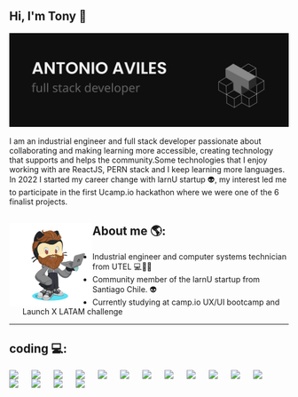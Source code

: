 ## Hi, I'm Tony 👋
![Banner](img/tony.svg)

I am an industrial engineer and full stack developer passionate about collaborating and making learning more accessible, creating technology that supports and helps the community.Some technologies that I enjoy working with are ReactJS, PERN stack and I keep learning more languages. In 2022 I started my career change with larnU startup 👽, my interest led me to participate in the first Ucamp.io hackathon where we were one of the 6 finalist projects.

## About me 🌎:<img align="left" width="150" height="150" src="img/avatartony.png">
- Industrial engineer and computer systems technician from UTEL 💻︎✍🏾
- Community member of the larnU startup from Santiago Chile. 👽
- Currently studying at camp.io UX/UI bootcamp and Launch X LATAM challenge

--- 

## coding 💻:

<img src="https://cdn.jsdelivr.net/gh/devicons/devicon/icons/html5/html5-plain.svg" align="left" width="40"/>
<img src="https://cdn.jsdelivr.net/gh/devicons/devicon/icons/css3/css3-plain.svg" align="left" width="40"/>
<img src="https://cdn.jsdelivr.net/gh/devicons/devicon/icons/sass/sass-original.svg" align="left" width="40" />
<img src="https://cdn.jsdelivr.net/gh/devicons/devicon/icons/bootstrap/bootstrap-original.svg" align="left" width="40" />
<img src="https://cdn.jsdelivr.net/gh/devicons/devicon/icons/javascript/javascript-original.svg" align="left" width="40"/>
<img src="https://cdn.jsdelivr.net/gh/devicons/devicon/icons/ruby/ruby-original.svg"  align="left" width="40"/>
<img src="https://cdn.jsdelivr.net/gh/devicons/devicon/icons/react/react-original.svg" align="left" width="40"/>
<img src="https://cdn.jsdelivr.net/gh/devicons/devicon/icons/typescript/typescript-original.svg" align="left" width="40" />
<img src="https://cdn.jsdelivr.net/gh/devicons/devicon/icons/jest/jest-plain.svg" align="left" width="40" />
<img src="https://cdn.jsdelivr.net/gh/devicons/devicon/icons/postgresql/postgresql-plain.svg" align="left" width="40"/> 
<img src="https://cdn.jsdelivr.net/gh/devicons/devicon/icons/nodejs/nodejs-original.svg" align="left" width="40" />
<img src="https://cdn.jsdelivr.net/gh/devicons/devicon/icons/express/express-original-wordmark.svg" align="left" width="40" />
<img src="https://cdn.jsdelivr.net/gh/devicons/devicon/icons/docker/docker-original.svg" align="left" width="40"/>
<img src="https://cdn.jsdelivr.net/gh/devicons/devicon/icons/ubuntu/ubuntu-plain.svg" align="left" width="40" />
<img src="https://cdn.jsdelivr.net/gh/devicons/devicon/icons/linux/linux-original.svg" align="left" width="40"/>
<img src="https://cdn.jsdelivr.net/gh/devicons/devicon/icons/blender/blender-original.svg" align="left" width="40" />

















